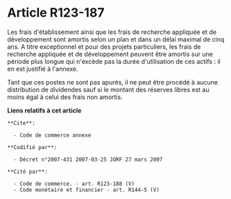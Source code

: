 # Article R123-187

Les frais d'établissement ainsi que les frais de recherche appliquée et de développement sont amortis selon un plan et dans
un délai maximal de cinq ans. A titre exceptionnel et pour des projets particuliers, les frais de recherche appliquée et de
développement peuvent être amortis sur une période plus longue qui n'excède pas la durée d'utilisation de ces actifs : il en
est justifié à l'annexe.

Tant que ces postes ne sont pas apurés, il ne peut être procédé à aucune distribution de dividendes sauf si le montant des
réserves libres est au moins égal à celui des frais non amortis.

**Liens relatifs à cet article**

	**Cite**:

	  - Code de commerce annexe

	**Codifié par**:

	  - Décret n°2007-431 2007-03-25 JORF 27 mars 2007

	**Cité par**:

	  - Code de commerce. - art. R123-188 (V)
	  - Code monétaire et financier - art. R144-5 (V)

